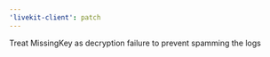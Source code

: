 ```yaml
---
'livekit-client': patch
---
```


Treat MissingKey as decryption failure to prevent spamming the logs
